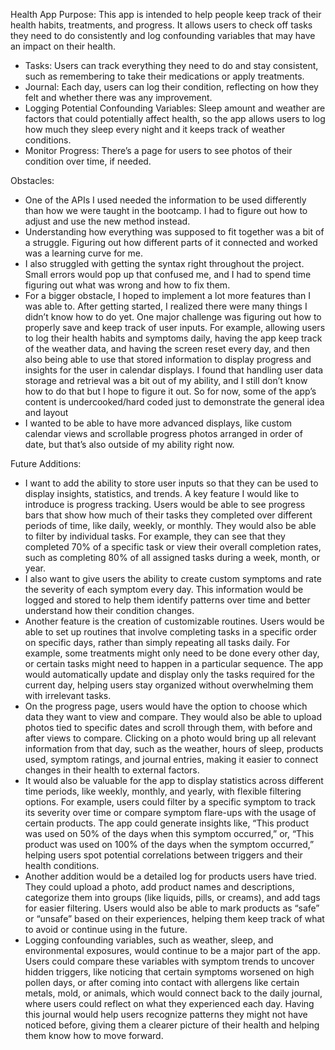 Health App
Purpose: This app is intended to help people keep track of their health habits, treatments, and progress. It allows users to check off tasks they need to do consistently and log confounding variables that may have an impact on their health.




- Tasks: Users can track everything they need to do and stay consistent, such as remembering to take their medications or apply treatments. 
- Journal: Each day, users can log their condition, reflecting on how they felt and whether there was any improvement. 
- Logging Potential Confounding Variables: Sleep amount and weather are factors that could potentially affect health, so the app allows users to log how much they sleep every night and it keeps track of weather conditions. 
- Monitor Progress: There’s a page for users to see photos of their condition over time, if needed.


Obstacles:
- One of the APIs I used needed the information to be used differently than how we were taught in the bootcamp. I had to figure out how to adjust and use the new method instead. 
- Understanding how everything was supposed to fit together was a bit of a struggle. Figuring out how different parts of it connected and worked was a learning curve for me.
- I also struggled with getting the syntax right throughout the project. Small errors would pop up that confused me, and I had to spend time figuring out what was wrong and how to fix them.
- For a bigger obstacle, I hoped to implement a lot more features than I was able to. After getting started, I realized there were many things I didn’t know how to do yet. One major challenge was figuring out how to properly save and keep track of user inputs. For example, allowing users to log their health habits and symptoms daily, having the app keep track of the weather data, and having the screen reset every day, and then also being able to use that stored information to display progress and insights for the user in calendar displays. I found that handling user data storage and retrieval was a bit out of my ability, and I still don’t know how to do that but I hope to figure it out. So for now, some of the app’s content is undercooked/hard coded just to demonstrate the general idea and layout
- I wanted to be able to have more advanced displays, like custom calendar views and scrollable progress photos arranged in order of date, but that’s also outside of my ability right now.


Future Additions:
- I want to add the ability to store user inputs so that they can be used to display insights, statistics, and trends. A key feature I would like to introduce is progress tracking. Users would be able to see progress bars that show how much of their tasks they completed over different periods of time, like daily, weekly, or monthly. They would also be able to filter by individual tasks. For example, they can see that they completed 70% of a specific task  or view their overall completion rates, such as completing 80% of all assigned tasks during a week, month, or year.
- I also want to give users the ability to create custom symptoms and rate the severity of each symptom every day. This information would be logged and stored to help them identify patterns over time and better understand how their condition changes.
- Another feature is the creation of customizable routines. Users would be able to set up routines that involve completing tasks in a specific order on specific days, rather than simply repeating all tasks daily. For example, some treatments might only need to be done every other day, or certain tasks might need to happen in a particular sequence. The app would automatically update and display only the tasks required for the current day, helping users stay organized without overwhelming them with irrelevant tasks.
- On the progress page, users would have the option to choose which data they want to view and compare. They would also be able to upload photos tied to specific dates and scroll through them, with before and after views to compare. Clicking on a photo would bring up all relevant information from that day, such as the weather, hours of sleep, products used, symptom ratings, and journal entries,  making it easier to connect changes in their health to external factors.
- It would also be valuable for the app to display statistics across different time periods, like weekly, monthly, and yearly, with flexible filtering options. For example, users could filter by a specific symptom to track its severity over time or compare symptom flare-ups with the usage of certain products. The app could generate insights like, “This product was used on 50% of the days when this symptom occurred,” or, “This product was used on 100% of the days when the symptom occurred,” helping users spot potential correlations between triggers and their health conditions.
- Another addition would be a detailed log for products users have tried. They could upload a photo, add product names and descriptions, categorize them into groups (like liquids, pills, or creams), and add tags for easier filtering. Users would also be able to mark products as “safe” or “unsafe” based on their experiences, helping them keep track of what to avoid or continue using in the future.
- Logging confounding variables, such as weather, sleep, and environmental exposures, would continue to be a major part of the app. Users could compare these variables with symptom trends to uncover hidden triggers, like noticing that certain symptoms worsened on high pollen days, or after coming into contact with allergens like certain metals, mold, or animals, which would connect back to the daily journal, where users could reflect on what they experienced each day. Having this journal would help users recognize patterns they might not have noticed before, giving them a clearer picture of their health and helping them know how to move forward.
